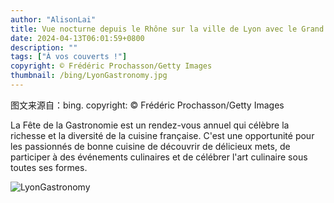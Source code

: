 ```yaml
---
author: "AlisonLai"
title: Vue nocturne depuis le Rhône sur la ville de Lyon avec le Grand Hôtel-Dieu et la cathédrale de Fourvière, France (© Frédéric Prochasson/Getty Images)
date: 2024-04-13T06:01:59+0800
description: ""
tags: ["À vos couverts !"]
copyright: © Frédéric Prochasson/Getty Images
thumbnail: /bing/LyonGastronomy.jpg
---
```

图文来源自：bing.  copyright: © Frédéric Prochasson/Getty Images

La Fête de la Gastronomie est un rendez-vous annuel qui célèbre la richesse et la diversité de la cuisine française. C'est une opportunité pour les passionnés de bonne cuisine de découvrir de délicieux mets, de participer à des événements culinaires et de célébrer l'art culinaire sous toutes ses formes.

![LyonGastronomy](/bing/LyonGastronomy.jpg)